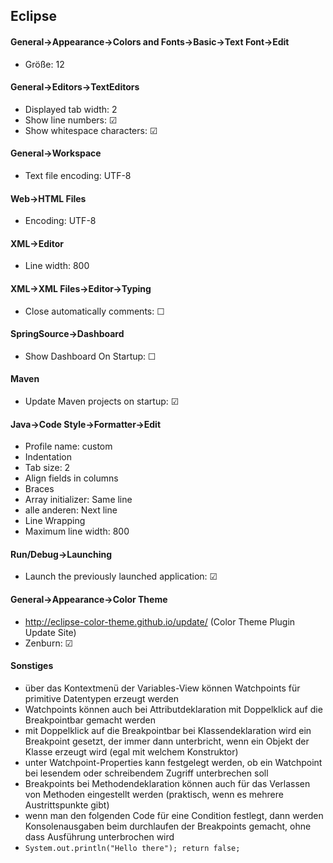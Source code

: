 ## Eclipse

#### General->Appearance->Colors and Fonts->Basic->Text Font->Edit
- Größe: 12

#### General->Editors->TextEditors
- Displayed tab width: 2
- Show line numbers: &#x2611;
- Show whitespace characters: &#x2611;

#### General->Workspace
- Text file encoding: UTF-8

#### Web->HTML Files
- Encoding: UTF-8

#### XML->Editor
- Line width: 800

#### XML->XML Files->Editor->Typing
- Close automatically comments: &#x2610;

#### SpringSource->Dashboard
- Show Dashboard On Startup: &#x2610;

#### Maven
- Update Maven projects on startup: &#x2611;

#### Java->Code Style->Formatter->Edit
- Profile name: custom
- Indentation
 - Tab size: 2
 - Align fields in columns
- Braces
 - Array initializer: Same line
 - alle anderen: Next line
- Line Wrapping
 - Maximum line width: 800

#### Run/Debug->Launching
- Launch the previously launched application: &#x2611;

#### General->Appearance->Color Theme
- http://eclipse-color-theme.github.io/update/ (Color Theme Plugin Update Site)
- Zenburn: &#x2611;

#### Sonstiges
- über das Kontextmenü der Variables-View können Watchpoints für primitive Datentypen erzeugt werden
- Watchpoints können auch bei Attributdeklaration mit Doppelklick auf die Breakpointbar gemacht werden
- mit Doppelklick auf die Breakpointbar bei Klassendeklaration wird ein Breakpoint gesetzt, der immer dann unterbricht, wenn ein Objekt der Klasse erzeugt wird (egal mit welchem Konstruktor)
- unter Watchpoint-Properties kann festgelegt werden, ob ein Watchpoint bei lesendem oder schreibendem Zugriff unterbrechen soll
- Breakpoints bei Methodendeklaration können auch für das Verlassen von Methoden eingestellt werden (praktisch, wenn es mehrere Austrittspunkte gibt)
- wenn man den folgenden Code für eine Condition festlegt, dann werden Konsolenausgaben beim durchlaufen der Breakpoints gemacht, ohne dass Ausführung unterbrochen wird
 - `System.out.println("Hello there"); return false;`
